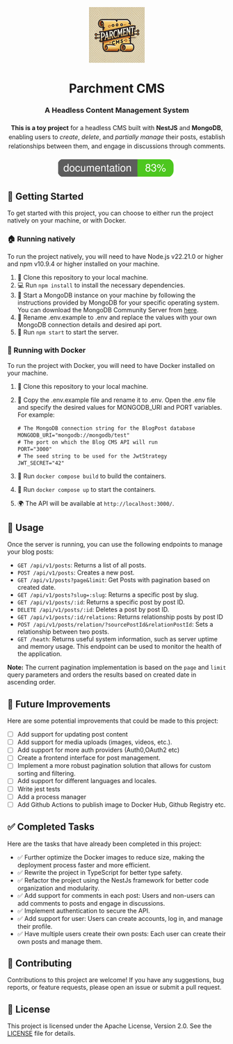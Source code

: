 <div align="center">
  <a href="https://iznogohul.github.io/ParchmentCMS/">
    <picture>
      <img src="https://raw.githubusercontent.com/Iznogohul/ParchmentCMS/refs/heads/main/public/parchmentcms-logo.webp" alt="ParchmentCMS Logo" width="128">
    </picture>
  </a>
  <h1>Parchment CMS</h1>
  <h3>A Headless Content Management System</h3>
  <p style="max-width: 600px; margin: 20px auto; line-height: 1.5;">
    <strong>This is a toy project</strong> for a headless CMS built with
    <strong>NestJS</strong> and <strong>MongoDB</strong>, enabling users to
    <em>create</em>, <em>delete</em>, and <em>partially manage</em> their posts,
    establish relationships between them, and engage in discussions through comments.
  </p>
  <p align="center">
   <img src="https://raw.githubusercontent.com/Iznogohul/ParchmentCMS/refs/heads/main/docs/images/coverage-badge-documentation.svg" alt="Documentation Coverage Badge">
  </p>
</div>

## 🚀 Getting Started

To get started with this project, you can choose to either run the project natively on your machine, or with Docker.

### 🏠 Running natively

To run the project natively, you will need to have Node.js v22.21.0 or higher and npm v10.9.4 or higher installed on your machine.

1. 🍴 Clone this repository to your local machine.
2. 💻 Run `npm install` to install the necessary dependencies.
3. 🚀 Start a MongoDB instance on your machine by following the instructions provided by MongoDB for your specific operating system. You can download the MongoDB Community Server from [here](https://www.mongodb.com/try/download/community).
4. 📝 Rename .env.example to .env and replace the values with your own MongoDB connection details and desired api port.
5. 🚀 Run `npm start` to start the server.

### 🐳 Running with Docker

To run the project with Docker, you will need to have Docker installed on your machine.

1. 🍴 Clone this repository to your local machine.
2. 📝 Copy the .env.example file and rename it to .env. Open the .env file and specify the desired values for MONGODB_URI and PORT variables.
   For example:

   ```
   # The MongoDB connection string for the BlogPost database
   MONGODB_URI="mongodb://mongodb/test"
   # The port on which the Blog CMS API will run
   PORT="3000"
   # The seed string to be used for the JwtStrategy
   JWT_SECRET="42"
   ```

3. 🐳 Run `docker compose build` to build the containers.
4. 🐳 Run `docker compose up` to start the containers.
5. 🌍 The API will be available at `http://localhost:3000/`.

## 📖 Usage

Once the server is running, you can use the following endpoints to manage your blog posts:

- `GET /api/v1/posts`: Returns a list of all posts.
- `POST /api/v1/posts`: Creates a new post.
- `GET /api/v1/posts?page&limit`: Get Posts with pagination based on created date.
- `GET /api/v1/posts?slug=:slug`: Returns a specific post by slug.
- `GET /api/v1/posts/:id`: Returns a specific post by post ID.
- `DELETE /api/v1/posts/:id`: Deletes a post by post ID.
- `GET /api/v1/posts/:id/relations`: Returns relationship posts by post ID
- `POST /api/v1/posts/relation/?sourcePostId&relationPostId`: Sets a relationship between two posts.
- `GET /heath`: Returns useful system information, such as server uptime and memory usage. This endpoint can be used to monitor the health of the application.

**Note:** The current pagination implementation is based on the `page` and `limit` query parameters and orders the results based on created date in ascending order.

## 🚀 Future Improvements

Here are some potential improvements that could be made to this project:

- [ ] Add support for updating post content
- [ ] Add support for media uploads (images, videos, etc.).
- [ ] Add support for more auth providers (Auth0,OAuth2 etc)
- [ ] Create a frontend interface for post management.
- [ ] Implement a more robust pagination solution that allows for custom sorting and filtering.
- [ ] Add support for different languages and locales.
- [ ] Write jest tests
- [ ] Add a process manager
- [ ] Add Github Actions to publish image to Docker Hub, Github Registry etc.

## ✅ Completed Tasks

Here are the tasks that have already been completed in this project:

- ✅ Further optimize the Docker images to reduce size, making the deployment process faster and more efficient.
- ✅ Rewrite the project in TypeScript for better type safety.
- ✅ Refactor the project using the NestJs framework for better code organization and modularity.
- ✅ Add support for comments in each post: Users and non-users can add comments to posts and engage in discussions.
- ✅ Implement authentication to secure the API.
- ✅ Add support for user: Users can create accounts, log in, and manage their profile.
- ✅ Have multiple users create their own posts: Each user can create their own posts and manage them.

## 🤝 Contributing

Contributions to this project are welcome! If you have any suggestions, bug reports, or feature requests, please open an issue or submit a pull request.

## 📝 License

This project is licensed under the Apache License, Version 2.0. See the [LICENSE][LICENSE] file for details.

[LICENSE]: LICENSE
